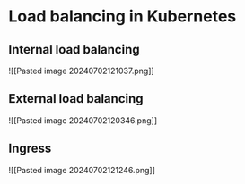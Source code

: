 # Load balancing in Kubernetes
## Internal load balancing

![[Pasted image 20240702121037.png]]
## External load balancing

![[Pasted image 20240702120346.png]]

## Ingress

![[Pasted image 20240702121246.png]]